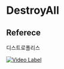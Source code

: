 # DestroyAll

## Referece    
디스트로폴리스   


[![Video Label](https://img.youtube.com/vi/DTyrtblvkXI/0.jpg)](https://www.youtube.com/watch?v=DTyrtblvkXI)
